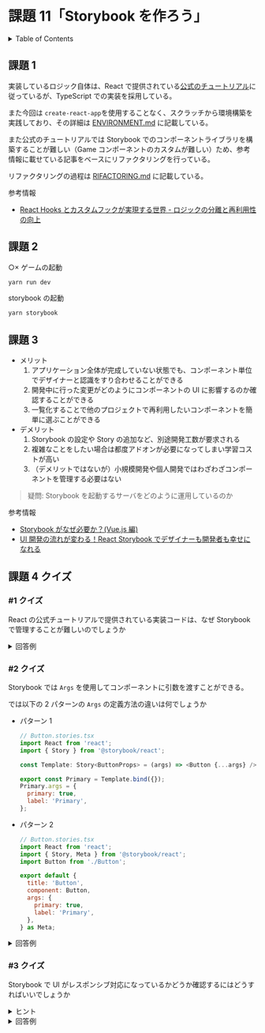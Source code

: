 # 課題 11「Storybook を作ろう」

<!-- START doctoc generated TOC please keep comment here to allow auto update -->
<!-- DON'T EDIT THIS SECTION, INSTEAD RE-RUN doctoc TO UPDATE -->
<details>
<summary>Table of Contents</summary>

- [課題 1](#%E8%AA%B2%E9%A1%8C-1)
- [課題 2](#%E8%AA%B2%E9%A1%8C-2)
- [課題 3](#%E8%AA%B2%E9%A1%8C-3)
- [課題 4 クイズ](#%E8%AA%B2%E9%A1%8C-4-%E3%82%AF%E3%82%A4%E3%82%BA)
  - [&#035;1 クイズ](#1-%E3%82%AF%E3%82%A4%E3%82%BA)
  - [&#035;2 クイズ](#2-%E3%82%AF%E3%82%A4%E3%82%BA)
  - [&#035;3 クイズ](#3-%E3%82%AF%E3%82%A4%E3%82%BA)

</details>
<!-- END doctoc generated TOC please keep comment here to allow auto update -->

## 課題 1

実装しているロジック自体は、React で提供されている[公式のチュートリアル](https://ja.reactjs.org/tutorial/tutorial.html)に従っているが、TypeScript での実装を採用している。

また今回は `create-react-app`を使用することなく、スクラッチから環境構築を実践しており、その詳細は [ENVIRONMENT.md](./ENVIRONMENT.md) に記載している。

また公式のチュートリアルでは Storybook でのコンポーネントライブラリを構築することが難しい（Game コンポーネントのカスタムが難しい）ため、参考情報に載せている記事をベースにリファクタリングを行っている。

リファクタリングの過程は [RIFACTORING.md](./RIFACTORING.md) に記載している。

参考情報

- [React Hooks とカスタムフックが実現する世界 - ロジックの分離と再利用性の向上](https://qiita.com/sonatard/items/617f324228f75b9c802f)

## 課題 2

○× ゲームの起動

```bash
yarn run dev
```

storybook の起動

```bash
yarn storybook
```

## 課題 3

- メリット
  1. アプリケーション全体が完成していない状態でも、コンポーネント単位でデザイナーと認識をすり合わせることができる
  2. 開発中に行った変更がどのようにコンポーネントの UI に影響するのか確認することができる
  3. 一覧化することで他のプロジェクトで再利用したいコンポーネントを簡単に選ぶことができる
- デメリット
  1. Storybook の設定や Story の追加など、別途開発工数が要求される
  2. 複雑なことをしたい場合は都度アドオンが必要になってしまい学習コストが高い
  3. （デメリットではないが）小規模開発や個人開発ではわざわざコンポーネントを管理する必要はない

> 疑問: Storybook を起動するサーバをどのように運用しているのか

参考情報

- [Storybook がなぜ必要か？(Vue.js 編)](https://qiita.com/masaakikunsan/items/dad8d84807918f3a43cb)
- [UI 開発の流れが変わる！React Storybook でデザイナーも開発者も幸せになれる](https://www.webprofessional.jp/react-storybook-develop-beautiful-user-interfaces-with-ease/)

## 課題 4 クイズ

### #1 クイズ

React の公式チュートリアルで提供されている実装コードは、なぜ Storybook で管理することが難しいのでしょうか

<details>
<summary>回答例</summary>

- Reactの公式チュートリアルでは、全てのコンポーネントが `index.ts` で定義されてしまっており、再利用性の低い設計になってしまっている
- また Board コンポーネントや Game コンポーネントは、親コンポーネントから Props を受け取ったりはしておらず、それぞれのコンポーネントで状態管理をしてしまっている。
  - 状態管理している場合、Storybookではコンポーネントの状態を編集することが難しい

</details>

### #2 クイズ

Storybook では `Args` を使用してコンポーネントに引数を渡すことができる。

では以下の 2 パターンの `Args` の定義方法の違いは何でしょうか

- パターン 1

  ```js
  // Button.stories.tsx
  import React from 'react';
  import { Story } from '@storybook/react';

  const Template: Story<ButtonProps> = (args) => <Button {...args} />;

  export const Primary = Template.bind({});
  Primary.args = {
    primary: true,
    label: 'Primary',
  };
  ```

- パターン 2

  ```js
  // Button.stories.tsx
  import React from 'react';
  import { Story, Meta } from '@storybook/react';
  import Button from './Button';

  export default {
    title: 'Button',
    component: Button,
    args: {
      primary: true,
      label: 'Primary',
    },
  } as Meta;
  ```

<details>
<summary>回答例</summary>

- パターン1
  - コンポーネントで定義されている Props は各 Stories で必ず設定する必要がある。
  - 冗長的になってしまう可能性あり
- パターン2
  - コンポーネントに対してデフォルトの Props を設定することができる
  - 検証ポイントではない部分はデフォルト引数で記載したほうが、Stories で検証したいコードを限定させることが可能

参考情報

- [How to write stories](https://storybook.js.org/docs/react/writing-stories/introduction#how-to-write-stories)

</details>

### #3 クイズ

Storybook で UI がレスポンシブ対応になっているかどうか確認するにはどうすればいいでしょうか

<details>
<summary>ヒント</summary>

[[Storybook] Viewport](https://storybook.js.org/docs/react/essentials/viewport)

</details>

<details>
<summary>回答例</summary>
</details>
